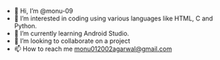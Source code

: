 - 👋 Hi, I’m @monu-09
- 👀 I’m interested in coding using various languages like HTML, C and Python.
- 🌱 I’m currently learning Android Studio.
- 💞️ I’m looking to collaborate on a project
- 📫 How to reach me monu012002agarwal@gmail.com

<!---
monu-09/monu-09 is a ✨ special ✨ repository because its `README.md` (this file) appears on your GitHub profile.
You can click the Preview link to take a look at your changes.
--->
